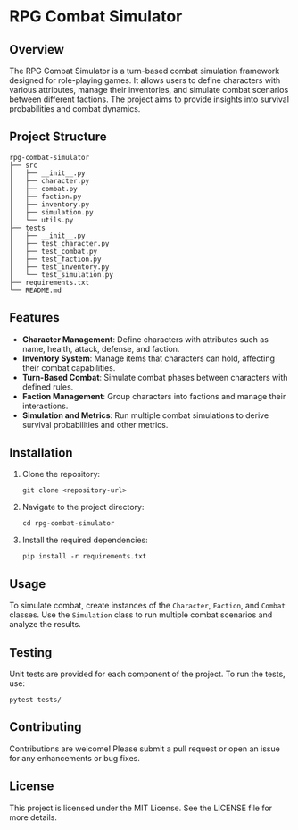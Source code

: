 # RPG Combat Simulator

## Overview
The RPG Combat Simulator is a turn-based combat simulation framework designed for role-playing games. It allows users to define characters with various attributes, manage their inventories, and simulate combat scenarios between different factions. The project aims to provide insights into survival probabilities and combat dynamics.

## Project Structure
```
rpg-combat-simulator
├── src
│   ├── __init__.py
│   ├── character.py
│   ├── combat.py
│   ├── faction.py
│   ├── inventory.py
│   ├── simulation.py
│   └── utils.py
├── tests
│   ├── __init__.py
│   ├── test_character.py
│   ├── test_combat.py
│   ├── test_faction.py
│   ├── test_inventory.py
│   └── test_simulation.py
├── requirements.txt
└── README.md
```

## Features
- **Character Management**: Define characters with attributes such as name, health, attack, defense, and faction.
- **Inventory System**: Manage items that characters can hold, affecting their combat capabilities.
- **Turn-Based Combat**: Simulate combat phases between characters with defined rules.
- **Faction Management**: Group characters into factions and manage their interactions.
- **Simulation and Metrics**: Run multiple combat simulations to derive survival probabilities and other metrics.

## Installation
1. Clone the repository:
   ```
   git clone <repository-url>
   ```
2. Navigate to the project directory:
   ```
   cd rpg-combat-simulator
   ```
3. Install the required dependencies:
   ```
   pip install -r requirements.txt
   ```

## Usage
To simulate combat, create instances of the `Character`, `Faction`, and `Combat` classes. Use the `Simulation` class to run multiple combat scenarios and analyze the results.

## Testing
Unit tests are provided for each component of the project. To run the tests, use:
```
pytest tests/
```

## Contributing
Contributions are welcome! Please submit a pull request or open an issue for any enhancements or bug fixes.

## License
This project is licensed under the MIT License. See the LICENSE file for more details.